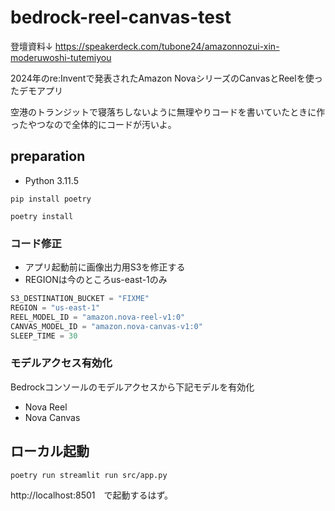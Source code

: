 # bedrock-reel-canvas-test

登壇資料↓
https://speakerdeck.com/tubone24/amazonnozui-xin-moderuwoshi-tutemiyou

2024年のre:Inventで発表されたAmazon NovaシリーズのCanvasとReelを使ったデモアプリ

空港のトランジットで寝落ちしないように無理やりコードを書いていたときに作ったやつなので全体的にコードが汚いよ。

## preparation

- Python 3.11.5

```
pip install poetry

poetry install
```

### コード修正

- アプリ起動前に画像出力用S3を修正する
- REGIONは今のところus-east-1のみ

```python
S3_DESTINATION_BUCKET = "FIXME"
REGION = "us-east-1"
REEL_MODEL_ID = "amazon.nova-reel-v1:0"
CANVAS_MODEL_ID = "amazon.nova-canvas-v1:0"
SLEEP_TIME = 30
```

### モデルアクセス有効化

Bedrockコンソールのモデルアクセスから下記モデルを有効化

- Nova Reel
- Nova Canvas

## ローカル起動

```
poetry run streamlit run src/app.py
```

http://localhost:8501　で起動するはず。
